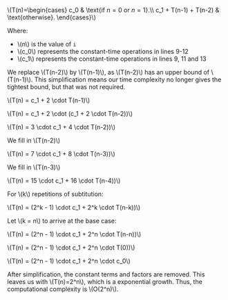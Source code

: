 \\(T(n)=\begin{cases}
    c_0 & \text{if $n=0$ or $n=1$}.\\\\
    c_1 + T(n-1) + T(n-2) & \text{otherwise}.
  \end{cases}\\)

Where:
* \\(n\\) is the value of `i`
* \\(c_0\\) represents the constant-time operations in lines 9-12
* \\(c_1\\) represents the constant-time operations in lines 9, 11 and 13

We replace \\(T(n-2)\\) by \\(T(n-1)\\), as \\(T(n-2)\\) has an upper bound of \\(T(n-1)\\). 
This simplification means our time complexity no longer gives the tightest bound, but that was not required.

\\(T(n) = c_1 + 2 \cdot T(n-1)\\)

\\(T(n) = c_1 + 2 \cdot (c_1 + 2 \cdot T(n-2))\\)

\\(T(n) = 3 \cdot c_1 + 4 \cdot T(n-2))\\)

We fill in \\(T(n-2)\\)

\\(T(n) = 7 \cdot c_1 + 8 \cdot T(n-3))\\)

We fill in \\(T(n-3)\\)

\\(T(n) = 15 \cdot c_1 + 16 \cdot T(n-4))\\)

For \\(k\\) repetitions of subtitution:

\\(T(n) = (2^k - 1) \cdot c_1 + 2^k \cdot T(n-k))\\)

Let \\(k = n\\) to arrive at the base case:

\\(T(n) = (2^n - 1) \cdot c_1 + 2^n \cdot T(n-n))\\)

\\(T(n) = (2^n - 1) \cdot c_1 + 2^n \cdot T(0))\\)

\\(T(n) = (2^n - 1) \cdot c_1 + 2^n \cdot c_0\\)

After simplification, the constant terms and factors are removed.
This leaves us with \\(T(n)=2^n\\), which is a exponential growth.
Thus, the computational complexity is \\(O(2^n)\\).

